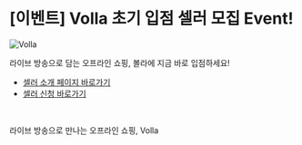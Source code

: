 # [이벤트] Volla 초기 입점 셀러 모집 Event!

![Volla](../image/dist/event_landing.png)

라이브 방송으로 담는 오프라인 쇼핑, 볼라에 지금 바로 입점하세요!

- [셀러 소개 페이지 바로가기](https://volla.live/benefits)
- [셀러 신청 바로가기](https://volla.live/sellerform?from=app)

<br>

라이브 방송으로 만나는 오프라인 쇼핑, Volla
